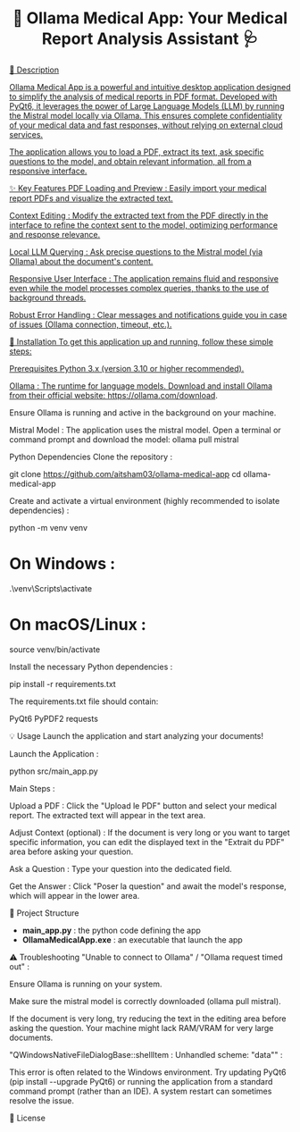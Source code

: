 <h1 align="center">
📄 Ollama Medical App: Your Medical Report Analysis Assistant 🩺
</h1>
</p>
<p align="center">
<a href="https://github.com/your_username/ollama-medical-app">

🌟 Description

Ollama Medical App is a powerful and intuitive desktop application designed to simplify the analysis of medical reports in PDF format. Developed with PyQt6, it leverages the power of Large Language Models (LLM) by running the Mistral model locally via Ollama. This ensures complete confidentiality of your medical data and fast responses, without relying on external cloud services.

The application allows you to load a PDF, extract its text, ask specific questions to the model, and obtain relevant information, all from a responsive interface.

✨ Key Features
PDF Loading and Preview : Easily import your medical report PDFs and visualize the extracted text.

Context Editing : Modify the extracted text from the PDF directly in the interface to refine the context sent to the model, optimizing performance and response relevance.

Local LLM Querying : Ask precise questions to the Mistral model (via Ollama) about the document's content.

Responsive User Interface : The application remains fluid and responsive even while the model processes complex queries, thanks to the use of background threads.

Robust Error Handling : Clear messages and notifications guide you in case of issues (Ollama connection, timeout, etc.).

🚀 Installation
To get this application up and running, follow these simple steps:

Prerequisites
Python 3.x (version 3.10 or higher recommended).

Ollama : The runtime for language models. Download and install Ollama from their official website: https://ollama.com/download.

Ensure Ollama is running and active in the background on your machine.

Mistral Model : The application uses the mistral model. Open a terminal or command prompt and download the model: ollama pull mistral


Python Dependencies
Clone the repository :

git clone https://github.com/aitsham03/ollama-medical-app
cd ollama-medical-app

Create and activate a virtual environment (highly recommended to isolate dependencies) :

python -m venv venv
# On Windows :
.\venv\Scripts\activate
# On macOS/Linux :
source venv/bin/activate


Install the necessary Python dependencies :

pip install -r requirements.txt


The requirements.txt file should contain:

PyQt6
PyPDF2
requests


💡 Usage
Launch the application and start analyzing your documents!

Launch the Application :

python src/main_app.py

Main Steps :

Upload a PDF : Click the "Upload le PDF" button and select your medical report. The extracted text will appear in the text area.

Adjust Context (optional) : If the document is very long or you want to target specific information, you can edit the displayed text in the "Extrait du PDF" area before asking your question.

Ask a Question : Type your question into the dedicated field.

Get the Answer : Click "Poser la question" and await the model's response, which will appear in the lower area.

📂 Project Structure
- **main_app.py** : the python code defining the app
- **OllamaMedicalApp.exe** : an executable that launch the app



⚠️ Troubleshooting
"Unable to connect to Ollama" / "Ollama request timed out" :

Ensure Ollama is running on your system.

Make sure the mistral model is correctly downloaded (ollama pull mistral).

If the document is very long, try reducing the text in the editing area before asking the question. Your machine might lack RAM/VRAM for very large documents.

"QWindowsNativeFileDialogBase::shellItem : Unhandled scheme: "data"" :

This error is often related to the Windows environment. Try updating PyQt6 (pip install --upgrade PyQt6) or running the application from a standard command prompt (rather than an IDE). A system restart can sometimes resolve the issue.


📄 License
